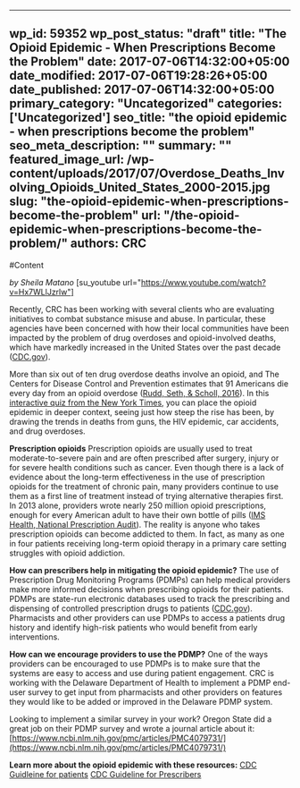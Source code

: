 
---
wp_id: 59352
wp_post_status: "draft" 
title: "The Opioid Epidemic - When Prescriptions Become the Problem"
date: 2017-07-06T14:32:00+05:00
date_modified: 2017-07-06T19:28:26+05:00
date_published: 2017-07-06T14:32:00+05:00
primary_category: "Uncategorized"
categories: ['Uncategorized'] 
seo_title: "the opioid epidemic - when prescriptions become the problem"
seo_meta_description: ""
summary: "" 
featured_image_url: /wp-content/uploads/2017/07/Overdose_Deaths_Involving_Opioids_United_States_2000-2015.jpg
slug: "the-opioid-epidemic-when-prescriptions-become-the-problem"
url: "/the-opioid-epidemic-when-prescriptions-become-the-problem/"
authors: CRC
---

#Content

_by Sheila Matano_
[su_youtube url="https://www.youtube.com/watch?v=Hx7WLlJzrlw"]

Recently, CRC has been working with several clients who are evaluating initiatives to combat substance misuse and abuse. In particular, these agencies have been concerned with how their local communities have been impacted by the problem of drug overdoses and opioid-involved deaths, which have markedly increased in the United States over the past decade ([CDC.gov](https://www.cdc.gov/drugoverdose/prescribing/providers.html)).

More than six out of ten drug overdose deaths involve an opioid, and The Centers for Disease Control and Prevention estimates that 91 Americans die every day from an opioid overdose ([Rudd, Seth, & Scholl, 2016](http://dx.doi.org/10.15585/mmwr.mm6550e1)). In this [interactive quiz from the New York Times](https://www.nytimes.com/interactive/2017/04/14/upshot/drug-overdose-epidemic-you-draw-it.html?_r=1), you can place the opioid epidemic in deeper context, seeing just how steep the rise has been, by drawing the trends in deaths from guns, the HIV epidemic, car accidents, and drug overdoses.

**Prescription opioids**Prescription opioids are usually used to treat moderate-to-severe pain and are often prescribed after surgery, injury or for severe health conditions such as cancer. Even though there is a lack of evidence about the long-term effectiveness in the use of prescription opioids for the treatment of chronic pain, many providers continue to use them as a first line of treatment instead of trying alternative therapies first. In 2013 alone, providers wrote nearly 250 million opioid prescriptions, enough for every American adult to have their own bottle of pills ([IMS Health, National Prescription Audit](http://www.imshealth.com/en/about-us/news/ims-health-study:-2014-a-recordsetting-year-for-u.s.-medicines)). The reality is anyone who takes prescription opioids can become addicted to them. In fact, as many as one in four patients receiving long-term opioid therapy in a primary care setting struggles with opioid addiction.

**How can prescribers help in mitigating the opioid epidemic?**The use of Prescription Drug Monitoring Programs (PDMPs) can help medical providers make more informed decisions when prescribing opioids for their patients. PDMPs are state-run electronic databases used to track the prescribing and dispensing of controlled prescription drugs to patients ([CDC.gov](https://www.cdc.gov/drugoverdose/pdf/pehriie_report-a.pdf)). Pharmacists and other providers can use PDMPs to access a patients drug history and identify high-risk patients who would benefit from early interventions.

**How can we encourage providers to use the PDMP?**One of the ways providers can be encouraged to use PDMPs is to make sure that the systems are easy to access and use during patient engagement. CRC is working with the Delaware Department of Health to implement a PDMP end-user survey to get input from pharmacists and other providers on features they would like to be added or improved in the Delaware PDMP system.

Looking to implement a similar survey in your work? Oregon State did a great job on their PDMP survey and wrote a journal article about it: [https://www.ncbi.nlm.nih.gov/pmc/articles/PMC4079731/](https://www.ncbi.nlm.nih.gov/pmc/articles/PMC4079731/)

**Learn more about the opioid epidemic with these resources:** [CDC Guidleine for patients](https://www.cdc.gov/drugoverdose/prescribing/patients.html) [CDC Guideline for Prescribers](https://www.cdc.gov/drugoverdose/prescribing/providers.html)

